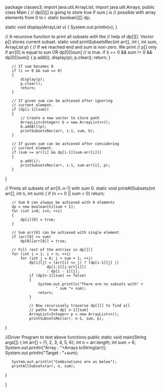 package classes3;
import java.util.ArrayList;
import java.util.Arrays;
public class Main
{
   // dp[i][j] is going to store true if sum j is
   // possible with array elements from 0 to i.
   static boolean[][] dp;

   static void display(ArrayList<Integer> v)
   {
       System.out.println(v);
   }

   // A recursive function to print all subsets with the
   // help of dp[][]. Vector p[] stores current subset.
   static void printSubsetsRec(int arr[], int i, int sum,
           ArrayList<Integer> p)
   {
       // If we reached end and sum is non-zero. We print
       // p[] only if arr[0] is equal to sun OR dp[0][sum]
       // is true.
       if (i == 0 && sum != 0 && dp[0][sum])
       {
           p.add(i);
           display(p);
           p.clear();
           return;
       }

       // If sum becomes 0
       if (i == 0 && sum == 0)
       {
           display(p);
           p.clear();
           return;
       }

       // If given sum can be achieved after ignoring
       // current element.
       if (dp[i-1][sum])
       {
           // Create a new vector to store path
           ArrayList<Integer> b = new ArrayList<>();
           b.addAll(p);
           printSubsetsRec(arr, i-1, sum, b);
       }

       // If given sum can be achieved after considering
       // current element.
       if (sum >= arr[i] && dp[i-1][sum-arr[i]])
       {
           p.add(i);
           printSubsetsRec(arr, i-1, sum-arr[i], p);
       }
   }

   // Prints all subsets of arr[0..n-1] with sum 0.
   static void printAllSubsets(int arr[], int n, int sum)
   {
       if (n == 0 || sum < 0)
           return;

       // Sum 0 can always be achieved with 0 elements
       dp = new boolean[n][sum + 1];
       for (int i=0; i<n; ++i)
       {
           dp[i][0] = true;   
       }

       // Sum arr[0] can be achieved with single element
       if (arr[0] <= sum)
           dp[0][arr[0]] = true;

       // Fill rest of the entries in dp[][]
       for (int i = 1; i < n; ++i)
           for (int j = 0; j < sum + 1; ++j)
               dp[i][j] = (arr[i] <= j) ? (dp[i-1][j] ||
                       dp[i-1][j-arr[i]])
                       : dp[i - 1][j];
               if (dp[n-1][sum] == false)
               {
                   System.out.println("There are no subsets with" +
                           " sum "+ sum);
                   return;
               }

               // Now recursively traverse dp[][] to find all
               // paths from dp[ n-1][sum]
               ArrayList<Integer> p = new ArrayList<>();
               printSubsetsRec(arr, n-1, sum, p);
   }

   //Driver Program to test above functions
   public static void main(String args[])
   {
       int arr[] = {1, 2, 3, 4, 5, 6};
       int n = arr.length;
       int sum = 6;
       System.out.println("Array : "+Arrays.toString(arr));
       System.out.println("Target : "+sum);
      
       System.out.println("Combinations are as below");
       printAllSubsets(arr, n, sum);

       
   }

   
}
